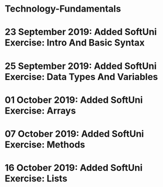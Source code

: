 # Technology-Fundamentals
# 23 September 2019: Added SoftUni Exercise: Intro And Basic Syntax
# 25 September 2019: Added SoftUni Exercise: Data Types And Variables
# 01 October 2019: Added SoftUni Exercise: Arrays
# 07 October 2019: Added SoftUni Exercise: Methods
# 16 October 2019: Added SoftUni Exercise: Lists
